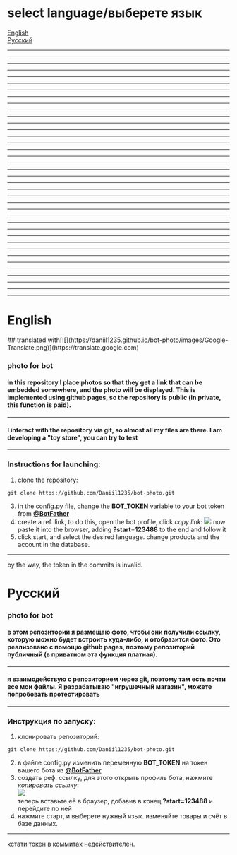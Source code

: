 # select language/выберете язык

[English](#eng)  
[Русский](#rus)
***
***
***
***
***
***
***
***
***
***
***
***
***
***
***
***
***
***
***
***
***
***
***
***
***
***
***
***
***
***
***
***
***
***
***
***
***
***

<h1 id="eng"> English </h1>
## translated with[![](https://daniil1235.github.io/bot-photo/images/Google-Translate.png)](https://translate.google.com)

### photo for bot

#### in this repository I place photos so that they get a link that can be embedded somewhere, and the photo will be displayed. This is implemented using github pages, so the repository is public (in private, this function is paid).
***
#### I interact with the repository via git, so almost all my files are there. I am developing a "toy store", you can try to test
***
### Instructions for launching:

1. clone the repository:
```console
git clone https://github.com/Daniil1235/bot-photo.git
```
3. in the config.py file, change the **BOT_TOKEN** variable to your bot token from [**@BotFather**](https://t.me/BotFather)
4. create a ref. link, to do this, open the bot profile, click *copy link*:
[![](https://daniil1235.github.io/bot-photo/images/0.png)](https://daniil1235.github.io/bot-photo/images/0.png)
now paste it into the browser, adding **?start=123488** to the end and follow it
5. click start, and select the desired language. change products and the account in the database.

***
by the way, the token in the commits is invalid.








<h1 id="rus"> Русский </h1>

### photo for bot

#### в этом репозитории я размещаю фото, чтобы они получили ссылку, которую можно будет встроить куда-либо, и отобразится фото. Это реализовано с помощю github pages, поэтому репозиторий публичный (в приватном эта функция платная).
***
#### я взаимодействую с репозиторием через git, поэтому там есть почти все мои файлы. Я разрабатываю "игрушечный магазин", можете попробовать протестировать
***
### Инструкция по запуску:

1. клонировать репозиторий:  
```console
git clone https://github.com/Daniil1235/bot-photo.git
```
2. в файле config.py изменить переменную **BOT_TOKEN** на токен вашего бота из [**@BotFather**](https://t.me/BotFather)
3. создать реф. ссылку, для этого открыть профиль бота, нажмите *копировать ссылку*:  
[![](https://daniil1235.github.io/bot-photo/images/0.png)](https://daniil1235.github.io/bot-photo/images/0.png)  
теперь вставьте её в браузер, добавив в конец **?start=123488** и перейдите по ней
4. нажмите старт, и выберете нужный язык. изменяйте товары и счёт в базе данных.

***
кстати токен в коммитах недействителен.
